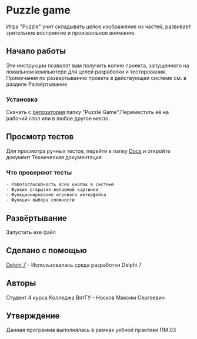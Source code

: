 # Puzzle game

Игра "Puzzle" учит складывать целое изображение из частей, развивает зрительное восприятие и произвольное внимание.

## Начало работы

Эти инструкции позволят вам получить копию проекта, запущенного на локальном компьютере для целей разработки и тестирования. Примечания по развертыванию проекта в действующей системе см. в разделе Развёртывание

### Установка

Скачать с [репозитория](https://github.com/MaXYXaM/Puzzle-Game) папку "Puzzle Game".Переместить её на рабочий стол или в любое другое место. 


## Просмотр тестов 

Для просмотра ручных тестов, перейти в папку [Docs](https://github.com/MaXYXaM/Puzzle-Game/tree/main/Docs) и откройте документ Техническая документация 

### Что проверяют тесты

```
- Работоспособность всех кнопок в системе
- Функия открытия желаемой картинки
- Функционирование игрового интерфейса
- Функция выбора сложности
```

## Развёртывание

Запустить exe файл

## Сделано с помощью

[Delphi 7]([http://www.dropwizard.io/1.0.2/docs/](https://delphiseven.ru/)) - Использовалась среда разработки Delphi 7

## Авторы

Студент 4 курса Колледжа ВятГУ - Носков Максим Сергеевич 

## Утверждение

Данная программа выполнялась в рамках уебной практики ПМ.03
